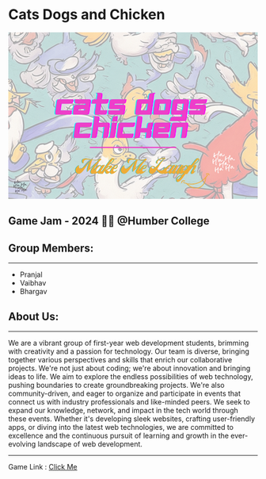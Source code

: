 # Cats Dogs and Chicken

![Poster](CatsDogsChicken.png)

## Game Jam - 2024 ✌🏻 @Humber College

## Group Members: 
---
- Pranjal
- Vaibhav
- Bhargav

## About Us:
---

We are a vibrant group of first-year web development students, brimming with creativity and a passion for technology. Our team is diverse, bringing together various perspectives and skills that enrich our collaborative projects. We're not just about coding; we're about innovation and bringing ideas to life. We aim to explore the endless possibilities of web technology, pushing boundaries to create groundbreaking projects. We're also community-driven, and eager to organize and participate in events that connect us with industry professionals and like-minded peers. We seek to expand our knowledge, network, and impact in the tech world through these events. Whether it's developing sleek websites, crafting user-friendly apps, or diving into the latest web technologies, we are committed to excellence and the continuous pursuit of learning and growth in the ever-evolving landscape of web development.

---

Game Link : [Click Me](https://bhargav1997.github.io/catsdogschicken.github.io/)



